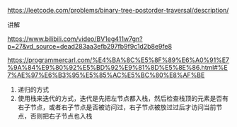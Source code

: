 https://leetcode.com/problems/binary-tree-postorder-traversal/description/

讲解

https://www.bilibili.com/video/BV1eg411w7gn?p=27&vd_source=dead283aa3efb297fb9f9c1d2b8e9fe8

https://programmercarl.com/%E4%BA%8C%E5%8F%89%E6%A0%91%E7%9A%84%E9%80%92%E5%BD%92%E9%81%8D%E5%8E%86.html#%E7%AE%97%E6%B3%95%E5%85%AC%E5%BC%80%E8%AF%BE


1. 递归的方式
2. 使用栈来迭代的方式，迭代是先把左节点都入栈，然后检查栈顶的元素是否有右子节点，或者右子节点是否被访问过，右子节点被放过过后才访问当前节点，否则把右子节点也入栈